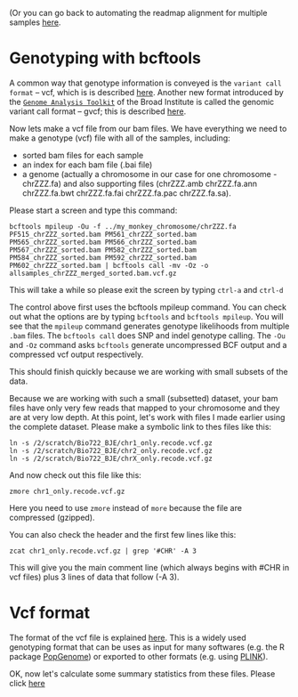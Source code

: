 (Or you can go back to automating the readmap alignment for multiple samples [here](https://github.com/evansbenj/BIO722.md/blob/main/4_automating_readmapping_for_multiple_samples.md).


# Genotyping with bcftools

A common way that genotype information is conveyed is the `variant call format` – vcf, which is is described [here](https://en.wikipedia.org/wiki/Variant_Call_Format). Another new format introduced by the [`Genome Analysis Toolkit`](https://software.broadinstitute.org/gatk/) of the Broad Institute is called the genomic variant call format – gvcf; this is described [here](http://gatkforums.broadinstitute.org/gatk/discussion/4017/what-is-a-gvcf-and-how-is-it-different-from-a-regular-vcf).

Now lets make a vcf file from our bam files. We have everything we need to make a genotype (vcf) file with all of the samples, including:
* sorted bam files for each sample
* an index for each bam file (.bai file)
* a genome (actually a chromosome in our case for one chromosome - chrZZZ.fa) and also supporting files (chrZZZ.amb  chrZZZ.fa.ann  chrZZZ.fa.bwt  chrZZZ.fa.fai  chrZZZ.fa.pac  chrZZZ.fa.sa).

Please start a screen and type this command:

```
bcftools mpileup -Ou -f ../my_monkey_chromosome/chrZZZ.fa PF515_chrZZZ_sorted.bam PM561_chrZZZ_sorted.bam PM565_chrZZZ_sorted.bam PM566_chrZZZ_sorted.bam PM567_chrZZZ_sorted.bam PM582_chrZZZ_sorted.bam PM584_chrZZZ_sorted.bam PM592_chrZZZ_sorted.bam PM602_chrZZZ_sorted.bam | bcftools call -mv -Oz -o allsamples_chrZZZ_merged_sorted.bam.vcf.gz

```
This will take a while so please exit the screen by typing `ctrl-a` and `ctrl-d`

The control above first uses the bcftools mpileup command. You can check out what the options are by typing `bcftools` and `bcftools mpileup`. You will see that the `mpileup` command generates genotype likelihoods from multiple `.bam` files. The `bcftools call` does SNP and indel genotype calling.  The `-Ou` and `-Oz` command asks `bcftools` generate uncompressed BCF output and a compressed vcf output respectively.

This should finish quickly because we are working with small subsets of the data. 

Because we are working with such a small (subsetted) dataset, your bam files have only very few reads that mapped to your chromosome and they are at very low depth. At this point, let's work with files I made earlier using the complete dataset.  Please make a symbolic link to thes files like this:

```
ln -s /2/scratch/Bio722_BJE/chr1_only.recode.vcf.gz
ln -s /2/scratch/Bio722_BJE/chr2_only.recode.vcf.gz
ln -s /2/scratch/Bio722_BJE/chrX_only.recode.vcf.gz
```

And now check out this file like this:

```
zmore chr1_only.recode.vcf.gz

```

Here you need to use `zmore` instead of `more` because the file are compressed (gzipped).

You can also check the header and the first few lines like this:
```
zcat chr1_only.recode.vcf.gz | grep '#CHR' -A 3 
```
This will give you the main comment line (which always begins with #CHR in vcf files) plus 3 lines of data that follow (-A 3).

# Vcf format

The format of the vcf file is explained [here](https://samtools.github.io/hts-specs/VCFv4.2.pdf).  This is a widely used genotyping format that can be uses as input for many softwares (e.g. the R package [PopGenome](https://cran.r-project.org/web/packages/PopGenome/PopGenome.pdf)) or exported to other formats (e.g. using [PLINK](http://zzz.bwh.harvard.edu/plink/)).

OK, now let's calculate some summary statistics from these files.  Please click [here](https://github.com/evansbenj/BIO722.md/blob/main/6_summary_statistics.md)



